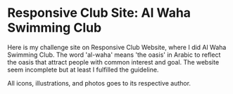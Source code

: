 # Responsive Club Site: Al Waha Swimming Club

Here is my challenge site on Responsive Club Website, where I did Al Waha Swimming Club. The word 'al-waha' means 'the oasis' in Arabic to reflect the oasis that attract people with common interest and goal. The website seem incomplete but at least I fulfilled the guideline.

All icons, illustrations, and photos goes to its respective author.
